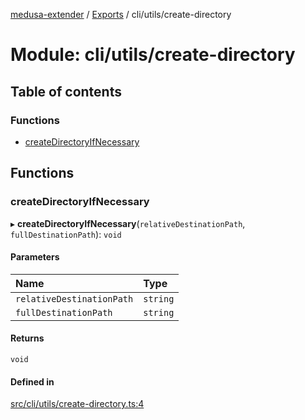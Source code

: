 [medusa-extender](../README.md) / [Exports](../modules.md) / cli/utils/create-directory

# Module: cli/utils/create-directory

## Table of contents

### Functions

- [createDirectoryIfNecessary](cli_utils_create_directory.md#createdirectoryifnecessary)

## Functions

### createDirectoryIfNecessary

▸ **createDirectoryIfNecessary**(`relativeDestinationPath`, `fullDestinationPath`): `void`

#### Parameters

| Name | Type |
| :------ | :------ |
| `relativeDestinationPath` | `string` |
| `fullDestinationPath` | `string` |

#### Returns

`void`

#### Defined in

[src/cli/utils/create-directory.ts:4](https://github.com/adrien2p/medusa-extender/blob/143701c/src/cli/utils/create-directory.ts#L4)

